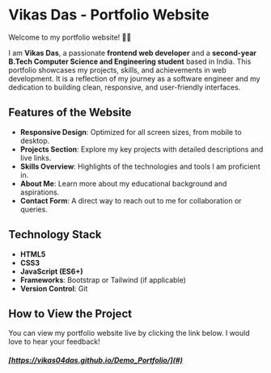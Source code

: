 # Vikas Das - Portfolio Website  

Welcome to my portfolio website! 👨‍💻  

I am **Vikas Das**, a passionate **frontend web developer** and a **second-year B.Tech Computer Science and Engineering student** based in India. This portfolio showcases my projects, skills, and achievements in web development. It is a reflection of my journey as a software engineer and my dedication to building clean, responsive, and user-friendly interfaces.  

## Features of the Website  

- **Responsive Design**: Optimized for all screen sizes, from mobile to desktop.  
- **Projects Section**: Explore my key projects with detailed descriptions and live links.  
- **Skills Overview**: Highlights of the technologies and tools I am proficient in.  
- **About Me**: Learn more about my educational background and aspirations.  
- **Contact Form**: A direct way to reach out to me for collaboration or queries.  

## Technology Stack  

- **HTML5**  
- **CSS3**  
- **JavaScript (ES6+)**  
- **Frameworks**: Bootstrap or Tailwind (if applicable)  
- **Version Control**: Git  

## How to View the Project  

You can view my portfolio website live by clicking the link below. I would love to hear your feedback!  

##### [https://vikas04das.github.io/Demo_Portfolio/](#)  
